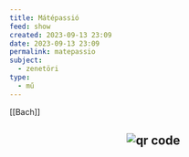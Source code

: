 ```yaml
---
title: Mátépassió
feed: show
created: 2023-09-13 23:09
date: 2023-09-13 23:09
permalink: matepassio
subject:
  - zenetöri
type:
  - mű
---
```

[[Bach]]



## <p style="text-align: center;"><img src="https://chart.googleapis.com/chart?cht=qr&chl=https://notes.andrasdenes.com/matepassio&chs=180x180&choe=UTF-8&chld=L|2" alt="qr code"></p>

